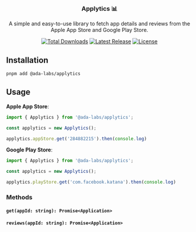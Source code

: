 <h3 align="center">
  Applytics 📊
</h3>

<p align="center">
  A simple and easy-to-use library to fetch app details and reviews from the Apple App Store and Google Play Store.
</p>

<p align="center">
  <a href="https://www.npmjs.com/package/@ada-labs/applytics"><img src="https://img.shields.io/npm/dt/@ada-labs/applytics.svg" alt="Total Downloads"></a>
  <a href="https://www.npmjs.com/package/@ada-labs/applytics"><img src="https://img.shields.io/npm/v/@ada-labs/applytics.svg" alt="Latest Release"></a>
   <a href="https://github.com/meet-ada/labs-applytics/blob/main/LICENSE"><img src="https://img.shields.io/npm/l/@ada-labs/applytics.svg" alt="License"></a>
</p>

## Installation

```sh
pnpm add @ada-labs/applytics
```

## Usage

**Apple App Store**:

```ts
import { Applytics } from '@ada-labs/applytics';

const applytics = new Applytics();

applytics.appStore.get('284882215').then(console.log)
```


**Google Play Store**:

```ts
import { Applytics } from '@ada-labs/applytics';

const applytics = new Applytics();

applytics.playStore.get('com.facebook.katana').then(console.log)
```

### Methods

#### `get(appId: string): Promise<Application>`
#### `reviews(appId: string): Promise<Application>`